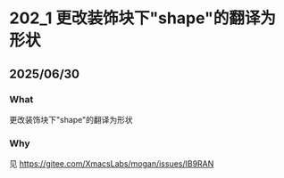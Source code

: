 # 202_1 更改装饰块下"shape"的翻译为形状
## 2025/06/30
### What
更改装饰块下"shape"的翻译为形状

### Why
见 https://gitee.com/XmacsLabs/mogan/issues/IB9RAN
